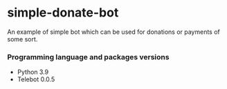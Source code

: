 # simple-donate-bot

An example of simple bot which can be used for donations or payments of some sort.

### Programming language and packages versions

- Python 3.9
- Telebot 0.0.5
